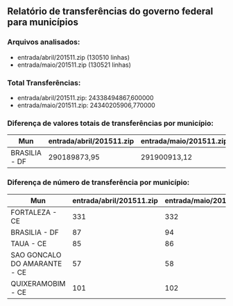 ## Relatório de transferências do governo federal para municípios
### Arquivos analisados:
* entrada/abril/201511.zip (130510 linhas)
* entrada/maio/201511.zip (130521 linhas)
### Total Transferências:
* entrada/abril/201511.zip: 24338494867,600000
* entrada/maio/201511.zip: 24340205906,770000
### Diferença de valores totais de transferências por município:
| Mun | entrada/abril/201511.zip | entrada/maio/201511.zip | Diff | Percent |
| --- | --- | --- | --- | --- |
| BRASILIA - DF | 290189873,95 | 291900913,12 | 1711039,17 | 0,59 |
### Diferença de número de transferência por município:
| Mun | entrada/abril/201511.zip | entrada/maio/201511.zip | Diff | Percent |
| --- | --- | --- | --- | --- |
| FORTALEZA - CE | 331 | 332 | 1 | 0 |
| BRASILIA - DF | 87 | 94 | 7 | 8 |
| TAUA - CE | 85 | 86 | 1 | 1 |
| SAO GONCALO DO AMARANTE - CE | 57 | 58 | 1 | 1 |
| QUIXERAMOBIM - CE | 101 | 102 | 1 | 0 |

